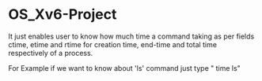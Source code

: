 # OS_Xv6-Project


It just enables user to know how much time a command taking as per fields ctime, etime and rtime for creation time, end-time and total time respectively
of a process.

For Example if we want to know about 'ls' command 
just type " time ls"
